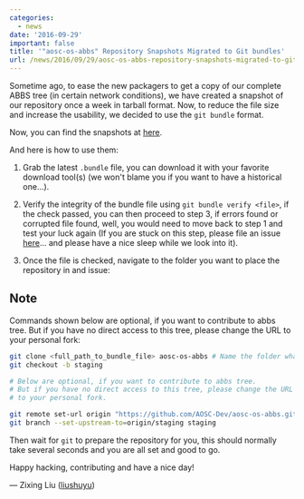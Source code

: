 ```yaml
---
categories:
  - news
date: '2016-09-29'
important: false
title: '"aosc-os-abbs" Repository Snapshots Migrated to Git bundles'
url: /news/2016/09/29/aosc-os-abbs-repository-snapshots-migrated-to-git-bundles.html
---
```



Sometime ago, to ease the new packagers to get a copy of our complete ABBS tree (in certain network conditions), we have created a snapshot of our repository once a week in tarball format. Now, to reduce the file size and increase the usability, we decided to use the `git bundle` format.

Now, you can find the snapshots at [here](https://repo.aosc.io/aosc-os-abbs-snapshots/).

And here is how to use them:

1. Grab the latest `.bundle` file, you can download it with your favorite download tool(s) (we won't blame you if you want to have a historical one...).

2. Verify the integrity of the bundle file using `git bundle verify <file>`, if the check passed, you can then proceed to step 3, if errors found or corrupted file found, well, you would need to move back to step 1 and test your luck again (If you are stuck on this step, please file an issue [here](https://github.com/AOSC-Dev/aosc-os-abbs/issues)... and please have a nice sleep while we look into it).

3. Once the file is checked, navigate to the folder you want to place the repository in and issue:

## Note

Commands shown below are optional, if you want to contribute to abbs tree. But if you have no direct access to this tree, please change the URL to your personal fork:

```bash
git clone <full_path_to_bundle_file> aosc-os-abbs # Name the folder whatever you like
git checkout -b staging

# Below are optional, if you want to contribute to abbs tree.
# But if you have no direct access to this tree, please change the URL
# to your personal fork.

git remote set-url origin "https://github.com/AOSC-Dev/aosc-os-abbs.git"  
git branch --set-upstream-to=origin/staging staging
```

Then wait for `git` to prepare the repository for you, this should normally take several seconds and you are all set and good to go.

Happy hacking, contributing and have a nice day!

— Zixing Liu ([liushuyu](https://github.com/liushuyu/))